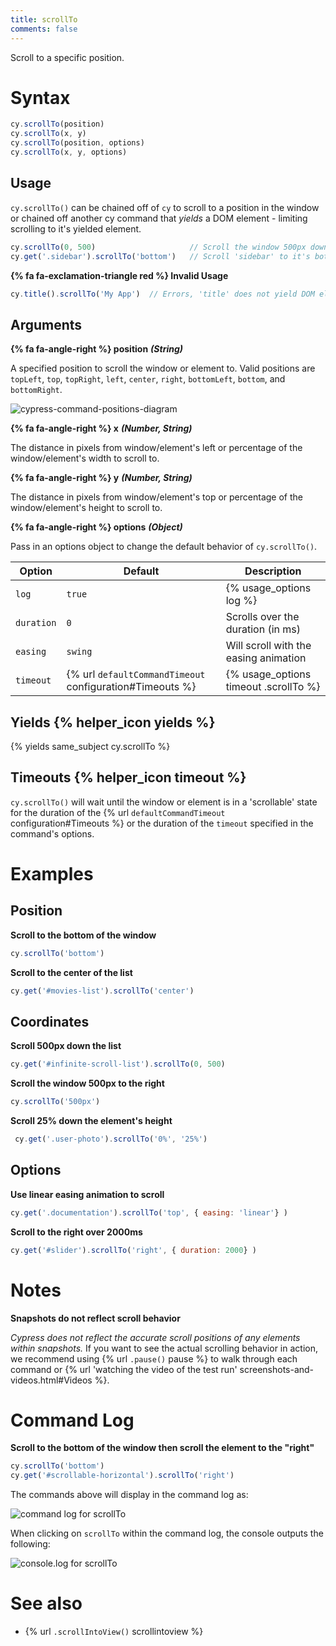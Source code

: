 ```yaml
---
title: scrollTo
comments: false
---
```


Scroll to a specific position.

# Syntax

```javascript
cy.scrollTo(position)
cy.scrollTo(x, y)
cy.scrollTo(position, options)
cy.scrollTo(x, y, options)
```

## Usage

`cy.scrollTo()` can be chained off of `cy` to scroll to a position in the window or chained off another cy command that *yields* a DOM element - limiting scrolling to it's yielded element.

```javascript
cy.scrollTo(0, 500)                     // Scroll the window 500px down
cy.get('.sidebar').scrollTo('bottom')   // Scroll 'sidebar' to it's bottom
```

**{% fa fa-exclamation-triangle red %} Invalid Usage**

```javascript
cy.title().scrollTo('My App')  // Errors, 'title' does not yield DOM element
```

## Arguments

**{% fa fa-angle-right %} position** ***(String)***

A specified position to scroll the window or element to. Valid positions are `topLeft`, `top`, `topRight`, `left`, `center`, `right`, `bottomLeft`, `bottom`, and `bottomRight`.

![cypress-command-positions-diagram](https://cloud.githubusercontent.com/assets/1271364/25048528/fe0c6378-210a-11e7-96bc-3773f774085b.jpg)

**{% fa fa-angle-right %} x** ***(Number, String)***

The distance in pixels from window/element's left or percentage of the window/element's width to scroll to.

**{% fa fa-angle-right %} y** ***(Number, String)***

The distance in pixels from window/element's top or percentage of the window/element's height to scroll to.

**{% fa fa-angle-right %} options** ***(Object)***

Pass in an options object to change the default behavior of `cy.scrollTo()`.

Option | Default | Description
--- | --- | ---
`log` | `true` | {% usage_options log %}
`duration` | `0` | Scrolls over the duration (in ms)
`easing` | `swing` | Will scroll with the easing animation
`timeout` | {% url `defaultCommandTimeout` configuration#Timeouts %} | {% usage_options timeout .scrollTo %}

## Yields {% helper_icon yields %}

{% yields same_subject cy.scrollTo %}

## Timeouts {% helper_icon timeout %}

`cy.scrollTo()` will wait until the window or element is in a 'scrollable' state for the duration of the {% url `defaultCommandTimeout` configuration#Timeouts %} or the duration of the `timeout` specified in the command's options.

# Examples

## Position

**Scroll to the bottom of the window**

```javascript
cy.scrollTo('bottom')
```

**Scroll to the center of the list**

```javascript
cy.get('#movies-list').scrollTo('center')
```

## Coordinates

**Scroll 500px down the list**

```javascript
cy.get('#infinite-scroll-list').scrollTo(0, 500)
```

**Scroll the window 500px to the right**

```javascript
cy.scrollTo('500px')
```

**Scroll 25% down the element's height**

```javascript
 cy.get('.user-photo').scrollTo('0%', '25%')
```

## Options

**Use linear easing animation to scroll**

```javascript
cy.get('.documentation').scrollTo('top', { easing: 'linear'} )
```

**Scroll to the right over 2000ms**

```javascript
cy.get('#slider').scrollTo('right', { duration: 2000} )
```

# Notes

**Snapshots do not reflect scroll behavior**

*Cypress does not reflect the accurate scroll positions of any elements within snapshots.* If you want to see the actual scrolling behavior in action, we recommend using {% url `.pause()` pause %} to walk through each command or {% url 'watching the video of the test run' screenshots-and-videos.html#Videos %}.

# Command Log

**Scroll to the bottom of the window then scroll the element to the "right"**

```javascript
cy.scrollTo('bottom')
cy.get('#scrollable-horizontal').scrollTo('right')
```

The commands above will display in the command log as:

![command log for scrollTo](https://cloud.githubusercontent.com/assets/1271364/25049157/50d68f18-210e-11e7-81f1-ed837075160d.png)

When clicking on `scrollTo` within the command log, the console outputs the following:

![console.log for scrollTo](https://cloud.githubusercontent.com/assets/1271364/25049182/6e07211a-210e-11e7-9419-b57f3e08a608.png)

# See also

- {% url `.scrollIntoView()` scrollintoview %}
